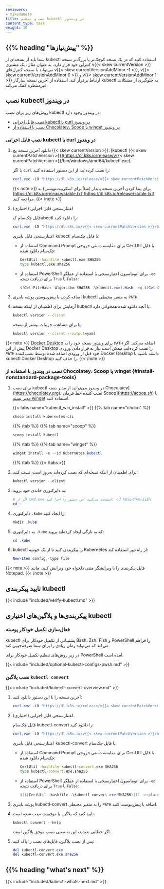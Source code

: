 ```yaml
---
reviewers:
- mikedanese
title: نصب و تنظیم kubectl در ویندوز
content_type: task
weight: 10
---
```


## {{% heading "پیش‌نیازها" %}}

شما باید از نسخه‌ای از kubectl استفاده کنید که در یک نسخه کوچک‌تر یا بزرگ‌تر نسخه کنترلی خود قرار دارد. به عنوان مثال، یک مشتری v{{< skew currentVersion >}} می‌تواند با صفحه کنترل‌های v{{< skew currentVersionAddMinor -1 >}}, v{{< skew currentVersionAddMinor 0 >}} و v{{< skew currentVersionAddMinor 1 >}} ارتباط برقرار کند.
استفاده از آخرین نسخه سازگار kubectl به جلوگیری از مشکلات غیرمنتظره کمک می‌کند.

## نصب kubectl در ویندوز

روش‌های زیر برای نصب kubectl در ویندوز وجود دارد:

- [نصب فایل اجرایی kubectl با curl در ویندوز](#install-kubectl-binary-with-curl-on-windows)
- [نصب با استفاده از Chocolatey، Scoop یا winget در ویندوز](#install-nonstandard-package-tools)

### نصب فایل اجرایی kubectl با curl در ویندوز

1. دانلود آخرین نسخه پچ {{< skew currentVersion >}}:
   [kubectl {{< skew currentPatchVersion >}}](https://dl.k8s.io/release/v{{< skew currentPatchVersion >}}/bin/windows/amd64/kubectl.exe).

   یا اگر `curl` را نصب کرده‌اید، از این دستور استفاده کنید:

   ```powershell
   curl.exe -LO "https://dl.k8s.io/release/v{{< skew currentPatchVersion >}}/bin/windows/amd64/kubectl.exe"
   ```

   {{< note >}}
   برای پیدا کردن آخرین نسخه پایدار (مثلاً برای اسکریپت‌نویسی) به [https://dl.k8s.io/release/stable.txt](https://dl.k8s.io/release/stable.txt) مراجعه کنید.
   {{< /note >}}

1. اعتبارسنجی فایل اجرایی (اختیاری)

   فایل چک‌سام کubectl را دانلود کنید:

   ```powershell
   curl.exe -LO "https://dl.k8s.io/v{{< skew currentPatchVersion >}}/bin/windows/amd64/kubectl.exe.sha256"
   ```

   اعتبارسنجی فایل باینری kubectl با فایل چک‌سام:

   - استفاده از Command Prompt برای مقایسه دستی خروجی CertUtil با فایل چک‌سام دانلود شده:

     ```cmd
     CertUtil -hashfile kubectl.exe SHA256
     type kubectl.exe.sha256
     ```

   - استفاده از PowerShell برای اتوماسیون اعتبارسنجی با استفاده از عملگر `-eq` برای دریافت نتیجه `True` یا `False`:

     ```powershell
     $(Get-FileHash -Algorithm SHA256 .\kubectl.exe).Hash -eq $(Get-Content .\kubectl.exe.sha256)
     ```

1. اضافه کردن یا پیش‌پیوستن پوشه باینری kubectl به متغیر محیطی `PATH`.

1. آزمایش برای اطمینان از اینکه نسخه kubectl با آنچه دانلود شده همخوانی دارد:

   ```cmd
   kubectl version --client
   ```

   یا برای مشاهده جزییات بیشتر از نسخه:

   ```cmd
   kubectl version --client --output=yaml
   ```

{{< note >}}
[Docker Desktop برای ویندوز](https://docs.docker.com/docker-for-windows/#kubernetes)
نسخه خود را به `PATH` اضافه می‌کند. اگر پیش از این Docker Desktop را نصب کرده‌اید، ممکن است نیاز به قرار دادن ورودی `PATH` خود قبل از ورودی اضافه شده توسط نصب‌کننده Docker Desktop داشته باشید یا kubectl Docker Desktop را حذف کنید.
{{< /note >}}

### نصب در ویندوز با استفاده از Chocolatey، Scoop یا winget {#install-nonstandard-package-tools}

1. برای نصب kubectl در ویندوز می‌توانید از مدیر بسته Chocolatey](https://chocolatey.org)، نصب کننده خط فرمان Scoop](https://scoop.sh) یا [مدیر بسته winget](https://learn.microsoft.com/en-us/windows/package-manager/winget/) استفاده کنید.

   {{< tabs name="kubectl_win_install" >}}
   {{% tab name="choco" %}}
   ```powershell
   choco install kubernetes-cli
   ```
   {{% /tab %}}
   {{% tab name="scoop" %}}
   ```powershell
   scoop install kubectl
   ```
   {{% /tab %}}
   {{% tab name="winget" %}}
   ```powershell
   winget install -e --id Kubernetes.kubectl
   ```
   {{% /tab %}}
   {{< /tabs >}}

1. برای اطمینان از اینکه نسخه‌ای که نصب کرده‌اید به‌روز است، تست کنید:

   ```powershell
   kubectl version --client
   ```

1. به دایرکتوری خانه‌ی خود بروید:

   ```powershell
   # اگر از cmd.exe استفاده می‌کنید، این دستور را اجرا کنید: cd %USERPROFILE%
   cd ~
   ```

1. دایرکتوری `.kube` را ایجاد کنید:

   ```powershell
   mkdir .kube
   ```

1. به دایرکتوری `.kube` که به تازگی ایجاد کرده‌اید بروید:

   ```powershell
   cd .kube
   ```

1. kubectl را پیکربندی کنید تا از یک خوشه Kubernetes از راه دور استفاده کند:

   ```powershell
   New-Item config -type file
   ```

{{< note >}}
فایل پیکربندی را با ویرایشگر متنی دلخواه خود ویرایش کنید، مانند Notepad.
{{< /note >}}

## تایید پیکربندی kubectl

{{< include "included/verify-kubectl.md" >}}

## پیکربندی‌ها و پلاگین‌های اختیاری kubectl

### فعال‌سازی تکمیل خودکار پوسته

kubectl پشتیبانی از تکمیل خودکار برای Bash، Zsh، Fish و PowerShell را فراهم می‌کند که می‌تواند زمان زیادی را برای شما صرفه‌جویی کند.

در زیر روش‌های تنظیم تکمیل خودکار برای PowerShell آمده است.

{{< include "included/optional-kubectl-configs-pwsh.md" >}}

### نصب پلاگین `kubectl convert`

{{< include "included/kubectl-convert-overview.md" >}}

1. آخرین نسخه را با این دستور دانلود کنید:

   ```powershell
   curl.exe -LO "https://dl.k8s.io/release/v{{< skew currentPatchVersion >}}/bin/windows/amd64/kubectl-convert.exe"
   ```

1. اعتبارسنجی فایل اجرایی (اختیاری).

   فایل چک‌سام kubectl-convert را دانلود کنید:

   ```powershell
   curl.exe -LO "https://dl.k8s.io/v{{< skew currentPatchVersion >}}/bin/windows/amd64/kubectl-convert.exe.sha256"
   ```

   اعتبارسنجی فایل باینری kubectl-convert با فایل چک‌سام:

   - استفاده از Command Prompt برای مقایسه دستی خروجی CertUtil با فایل چک‌سام دانلود شده:

     ```cmd
     CertUtil -hashfile kubectl-convert.exe SHA256
     type kubectl-convert.exe.sha256
     ```

   - استفاده از PowerShell برای اتوماسیون اعتبارسنجی با استفاده از عملگر `-eq` برای دریافت نتیجه `True` یا `False`:

     ```powershell
     $($(CertUtil -hashfile .\kubectl-convert.exe SHA256)[1] -replace " ", "") -eq $(type .\kubectl-convert.exe.sha256)
     ```

1. پوشه باینری kubectl-convert را به متغیر محیطی `PATH` اضافه یا پیش‌پیوست کنید.

1. تایید کنید که پلاگین با موفقیت نصب شده است.

   ```shell
   kubectl convert --help
   ```

   اگر خطایی ندیدید، این به معنی نصب موفق پلاگین است.

1. پس از نصب پلاگین، فایل‌های نصب را پاک کنید:

   ```powershell
   del kubectl-convert.exe
   del kubectl-convert.exe.sha256
   ```

## {{% heading "what's next" %}}

{{< include "included/kubectl-whats-next.md" >}}
